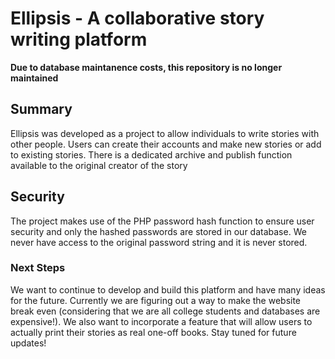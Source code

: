 # Ellipsis - A collaborative story writing platform

**Due to database maintanence costs, this repository is no longer maintained**

## Summary 
Ellipsis was developed as a project to allow individuals to write stories with other people. Users can create their accounts and make new stories or add to existing stories. There is a dedicated archive and publish function available to the original creator of the story

## Security
The project makes use of the PHP password hash function to ensure user security and only the hashed passwords are stored in our database. We never have access to the original password string and it is never stored.

### Next Steps
We want to continue to develop and build this platform and have many ideas for the future. Currently we are figuring out a way to make the website break even (considering that we are all college students and databases are expensive!). We also want to incorporate a feature that will allow users to actually print their stories as real one-off books. Stay tuned for future updates!
